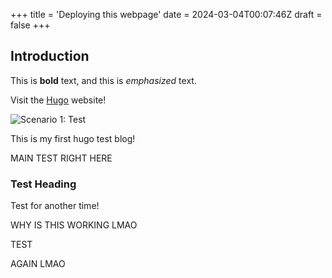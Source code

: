 +++
title = 'Deploying this webpage'
date = 2024-03-04T00:07:46Z
draft = false
+++

## Introduction

This is **bold** text, and this is *emphasized* text.

Visit the [Hugo](https://gohugo.io) website!

![Scenario 1: Test](/avatar.jpg)

This is my first hugo test blog!

MAIN TEST RIGHT HERE

### Test Heading
Test for another time!

WHY IS THIS WORKING LMAO

TEST


AGAIN LMAO